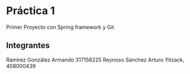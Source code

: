 # Práctica 1

Primer Proyecto con Spring framework y Git

## Integrantes
 Ramírez González Armando 317158225
Reynoso Sánchez Arturo Yitzack, 408000439
